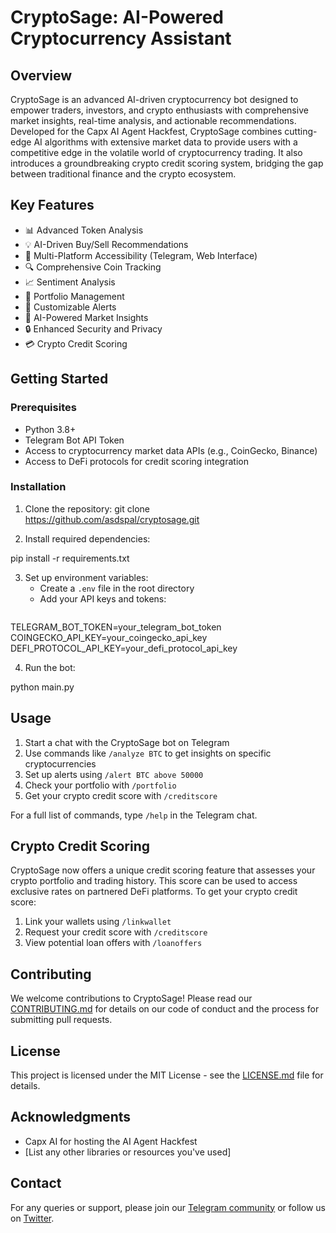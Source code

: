 # CryptoSage: AI-Powered Cryptocurrency Assistant

## Overview

CryptoSage is an advanced AI-driven cryptocurrency bot designed to empower traders, investors, and crypto enthusiasts with comprehensive market insights, real-time analysis, and actionable recommendations. Developed for the Capx AI Agent Hackfest, CryptoSage combines cutting-edge AI algorithms with extensive market data to provide users with a competitive edge in the volatile world of cryptocurrency trading. It also introduces a groundbreaking crypto credit scoring system, bridging the gap between traditional finance and the crypto ecosystem.

## Key Features

- 📊 Advanced Token Analysis
- 💡 AI-Driven Buy/Sell Recommendations
- 📱 Multi-Platform Accessibility (Telegram, Web Interface)
- 🔍 Comprehensive Coin Tracking
- 📈 Sentiment Analysis
- 💼 Portfolio Management
- 🚀 Customizable Alerts
- 🧠 AI-Powered Market Insights
- 🔒 Enhanced Security and Privacy
- 💳 Crypto Credit Scoring

## Getting Started

### Prerequisites

- Python 3.8+
- Telegram Bot API Token
- Access to cryptocurrency market data APIs (e.g., CoinGecko, Binance)
- Access to DeFi protocols for credit scoring integration

### Installation

1. Clone the repository:
git clone https://github.com/asdspal/cryptosage.git


2. Install required dependencies:

pip install -r requirements.txt


3. Set up environment variables:
   - Create a `.env` file in the root directory
   - Add your API keys and tokens:
     ```

 TELEGRAM_BOT_TOKEN=your_telegram_bot_token
 COINGECKO_API_KEY=your_coingecko_api_key
 DEFI_PROTOCOL_API_KEY=your_defi_protocol_api_key
 


4. Run the bot:

python main.py


## Usage

1. Start a chat with the CryptoSage bot on Telegram
2. Use commands like `/analyze BTC` to get insights on specific cryptocurrencies
3. Set up alerts using `/alert BTC above 50000`
4. Check your portfolio with `/portfolio`
5. Get your crypto credit score with `/creditscore`

For a full list of commands, type `/help` in the Telegram chat.

## Crypto Credit Scoring

CryptoSage now offers a unique credit scoring feature that assesses your crypto portfolio and trading history. This score can be used to access exclusive rates on partnered DeFi platforms. To get your crypto credit score:

1. Link your wallets using `/linkwallet`
2. Request your credit score with `/creditscore`
3. View potential loan offers with `/loanoffers`

## Contributing

We welcome contributions to CryptoSage! Please read our [CONTRIBUTING.md](CONTRIBUTING.md) for details on our code of conduct and the process for submitting pull requests.

## License

This project is licensed under the MIT License - see the [LICENSE.md](LICENSE.md) file for details.

## Acknowledgments

- Capx AI for hosting the AI Agent Hackfest
- [List any other libraries or resources you've used]

## Contact

For any queries or support, please join our [Telegram community](https://t.me/cryptosage_community) or follow us on [Twitter](https://twitter.com/cryptosage_ai).


